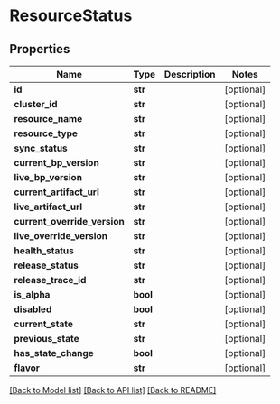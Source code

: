 # ResourceStatus

## Properties
Name | Type | Description | Notes
------------ | ------------- | ------------- | -------------
**id** | **str** |  | [optional] 
**cluster_id** | **str** |  | [optional] 
**resource_name** | **str** |  | [optional] 
**resource_type** | **str** |  | [optional] 
**sync_status** | **str** |  | [optional] 
**current_bp_version** | **str** |  | [optional] 
**live_bp_version** | **str** |  | [optional] 
**current_artifact_url** | **str** |  | [optional] 
**live_artifact_url** | **str** |  | [optional] 
**current_override_version** | **str** |  | [optional] 
**live_override_version** | **str** |  | [optional] 
**health_status** | **str** |  | [optional] 
**release_status** | **str** |  | [optional] 
**release_trace_id** | **str** |  | [optional] 
**is_alpha** | **bool** |  | [optional] 
**disabled** | **bool** |  | [optional] 
**current_state** | **str** |  | [optional] 
**previous_state** | **str** |  | [optional] 
**has_state_change** | **bool** |  | [optional] 
**flavor** | **str** |  | [optional] 

[[Back to Model list]](../README.md#documentation-for-models) [[Back to API list]](../README.md#documentation-for-api-endpoints) [[Back to README]](../README.md)


